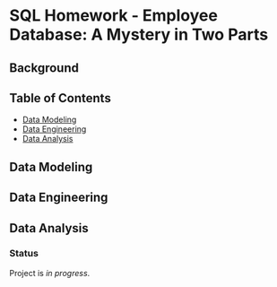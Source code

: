 # SQL Homework - Employee Database: A Mystery in Two Parts

## Background ## 

## Table of Contents ## 
* [Data Modeling](#data-modeling)
* [Data Engineering](#data-engineering)
* [Data Analysis](#data-analysis)

## Data Modeling ##

## Data Engineering ##

## Data Analysis ## 

### Status ### 
Project is *in progress*. 
